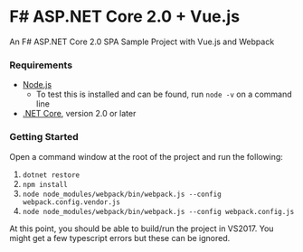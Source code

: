 # F# ASP.NET Core 2.0 + Vue.js
An F# ASP.NET Core 2.0 SPA Sample Project with Vue.js and Webpack

### Requirements

* [Node.js](https://nodejs.org/en/)
  * To test this is installed and can be found, run `node -v` on a command line
* [.NET Core](https://dot.net), version 2.0 or later

### Getting Started
Open a command window at the root of the project and run the following:

1. `dotnet restore`
2. `npm install`
3. `node node_modules/webpack/bin/webpack.js --config webpack.config.vendor.js`
4. `node node_modules/webpack/bin/webpack.js --config webpack.config.js`

At this point, you should be able to build/run the project in VS2017.  You might get a few typescript errors but these can be ignored.